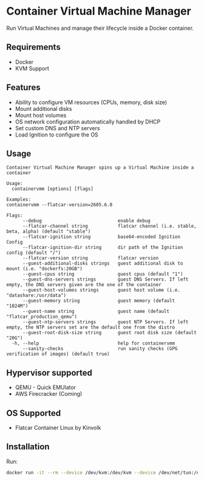 # Container Virtual Machine Manager

Run Virtual Machines and manage their lifecycle inside a Docker container.

## Requirements

* Docker
* KVM Support

## Features

- Ability to configure VM resources (CPUs, memory, disk size)
- Mount additional disks
- Mount host volumes
- OS network configuration automatically handled by DHCP
- Set custom DNS and NTP servers
- Load Ignition to configure the OS

## Usage

```shell
Container Virtual Machine Manager spins up a Virtual Machine inside a container

Usage:
  containervmm [options] [flags]

Examples:
containervmm --flatcar-version=2605.6.0

Flags:
      --debug                            enable debug
      --flatcar-channel string           flatcar channel (i.e. stable, beta, alpha) (default "stable")
      --flatcar-ignition string          base64-encoded Ignition Config
      --flatcar-ignition-dir string      dir path of the Ignition config (default "/")
      --flatcar-version string           flatcar version
      --guest-additional-disks strings   guest additional disk to mount (i.e. "dockerfs:20GB")
      --guest-cpus string                guest cpus (default "1")
      --guest-dns-servers strings        guest DNS Servers. If left empty, the DNS servers given are the one of the container
      --guest-host-volumes strings       guest host volume (i.e. "datashare:/usr/data")
      --guest-memory string              guest memory (default "1024M")
      --guest-name string                guest name (default "flatcar_production_qemu")
      --guest-ntp-servers strings        guest NTP Servers. If left empty, the NTP servers set are the default one from the distro
      --guest-root-disk-size string      guest root disk size (default "20G")
  -h, --help                             help for containervmm
      --sanity-checks                    run sanity checks (GPG verification of images) (default true)
  ```

## Hypervisor supported

* QEMU - Quick EMUlator
* AWS Firecracker (Coming)

## OS Supported

-  Flatcar Container Linux by Kinvolk

## Installation

Run:

```sh
docker run -it --rm --device /dev/kvm:/dev/kvm --device /dev/net/tun:/dev/net/tun containervmm --flatcar-version=2605.6.0
```
